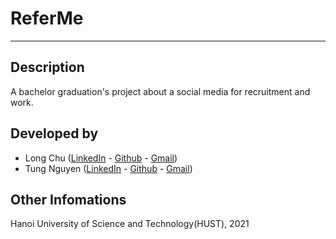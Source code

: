 # ReferMe

---

## Description

A bachelor graduation's project about a social media for recruitment and work.

## Developed by

-   Long Chu ([LinkedIn](https://www.linkedin.com/in/longcv/) - [Github](https://github.com/longvietchu) - [Gmail](mailto:long.cv52@gmail.com))
-   Tung Nguyen ([LinkedIn](https://www.linkedin.com/in/nhtung99/) - [Github](https://github.com/haitung1999) - [Gmail](mailto:haitung1999@gmail.com))

## Other Infomations

Hanoi University of Science and Technology(HUST), 2021
